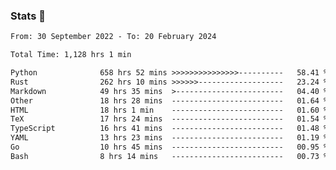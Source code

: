 ### Stats 👋
<!--START_SECTION:waka-->

```txt
From: 30 September 2022 - To: 20 February 2024

Total Time: 1,128 hrs 1 min

Python              658 hrs 52 mins >>>>>>>>>>>>>>>----------   58.41 %
Rust                262 hrs 10 mins >>>>>>-------------------   23.24 %
Markdown            49 hrs 35 mins  >------------------------   04.40 %
Other               18 hrs 28 mins  -------------------------   01.64 %
HTML                18 hrs 1 min    -------------------------   01.60 %
TeX                 17 hrs 24 mins  -------------------------   01.54 %
TypeScript          16 hrs 41 mins  -------------------------   01.48 %
YAML                13 hrs 23 mins  -------------------------   01.19 %
Go                  10 hrs 45 mins  -------------------------   00.95 %
Bash                8 hrs 14 mins   -------------------------   00.73 %
```

<!--END_SECTION:waka-->

<!--
**buhaytza2005/buhaytza2005** is a ✨ _special_ ✨ repository because its `README.md` (this file) appears on your GitHub profile.

Here are some ideas to get you started:

- 🔭 I’m currently working on ...
- 🌱 I’m currently learning ...
- 👯 I’m looking to collaborate on ...
- 🤔 I’m looking for help with ...
- 💬 Ask me about ...
- 📫 How to reach me: ...
- 😄 Pronouns: ...
- ⚡ Fun fact: ...
-->


